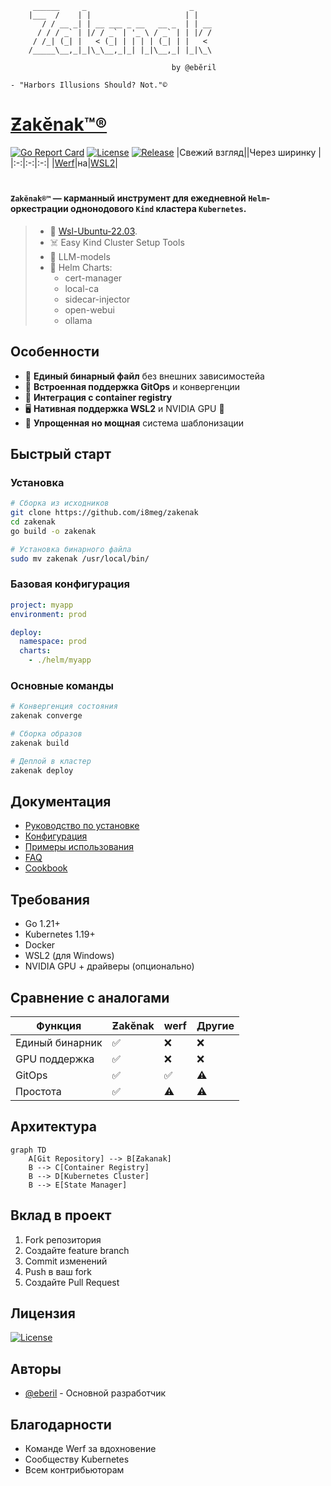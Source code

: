 ```ascii
	 ______     _                       _    
	|___  /    | |                     | |   
	   / / __ _| | __ ___ _ __   __ _  | | __
	  / / / _` | |/ / _` | '_ \ / _` | | |/ /
	 / /_| (_| |   < (_| | | | | (_| | |   < 
	/_____\__,_|_|\_\__,_|_| |_|\__,_| |_|\_\
  
 						  	        by @ebӗril

- "Harbors Illusions Should? Not."©
```
# [Ƶakӗnak™®](https://dic.academic.ru/dic.nsf/dic_synonims/390396/%D1%87%D0%B0%D0%BA%D0%B0%D0%BD%D0%B0%D0%BAчаканак "др.-чув. чӑканӑк — бухта, залив")
[![Go Report Card](https://goreportcard.com/badge/github.com/i8meg/zakenak)](https://goreportcard.com/report/github.com/i8meg/zakenak)
[![License](https://img.shields.io/badge/license-MIT-blue.svg)](LICENSE)
[![Release](https://img.shields.io/github/v/release/i8meg/zakenak)][def]
|Cвежий взгляд||Через ширинку |
|:-:|:-:|:-:|
|[Werf](https://github.com/werf)|на|[WSL2](https://learn.microsoft.com/ru-ru/windows/wsl/install)|
#
#### `Ƶakӗnak®™` — карманный инструмент для ежедневной `Helm`-оркестрации однонодового `Kind` кластера `Kubernetes`.
>- 💩 [Wsl-Ubuntu-22.03](https://learn.microsoft.com/ru-ru/windows/wsl/tutorials/wsl-containers).
>- ☠️ Easy Kind Cluster Setup Tools
>- 🤖 LLM-models 
>- 👀 Helm Charts: 
>	- cert-manager
>	- local-ca
>	- sidecar-injector
>	- open-webui
>	- ollama

## Особенности
- 🚀 **Единый бинарный файл** без внешних зависимостейа
- 🔄 **Встроенная поддержка GitOps** и конвергенции
- 🐳 **Интеграция с container registry**
- 🖥️ **Нативная поддержка WSL2** и NVIDIA GPU 🤢
- 📝 **Упрощенная но мощная** система шаблонизации

## Быстрый старт

### Установка
```bash
# Сборка из исходников
git clone https://github.com/i8meg/zakenak
cd zakenak
go build -o zakenak

# Установка бинарного файла
sudo mv zakenak /usr/local/bin/
```

### Базовая конфигурация
```yaml
project: myapp
environment: prod

deploy:
  namespace: prod
  charts:
	- ./helm/myapp
```

### Основные команды
```bash
# Конвергенция состояния
zakenak converge

# Сборка образов
zakenak build

# Деплой в кластер
zakenak deploy
```

## Документация
- [Руководство по установке](docs/installation.md)
- [Конфигурация](docs/configuration.md)
- [Примеры использования](docs/examples.md)
- [FAQ](docs/faq.md)
- [Cookbook](docs/COOKBOOK.md)

## Требования
- Go 1.21+
- Kubernetes 1.19+
- Docker
- WSL2 (для Windows)
- NVIDIA GPU + драйверы (опционально)

## Сравнение с аналогами
| Функция | Ƶakӗnak | werf | Другие |
|---------|---------|------|---------|
| Единый бинарник | ✅ | ❌ | ❌ |
| GPU поддержка | ✅ | ❌ | ❌ |
| GitOps | ✅ | ✅ | ⚠️ |
| Простота | ✅ | ⚠️ | ⚠️ |

## Архитектура
```mermaid
graph TD
	A[Git Repository] --> B[Ƶakanak]
	B --> C[Container Registry]
	B --> D[Kubernetes Cluster]
	B --> E[State Manager]
```

## Вклад в проект
1. Fork репозитория
2. Создайте feature branch
3. Commit изменений
4. Push в ваш fork
5. Создайте Pull Request

## Лицензия
[![License](https://img.shields.io/badge/license-MIT-blue.svg)](LICENSE)

## Авторы
- [@eberil](https://github.com/eberil) - Основной разработчик

## Благодарности
- Команде Werf за вдохновение
- Сообществу Kubernetes
- Всем контрибьюторам

[def]: https://github.com/i8meg/zakenak/releases